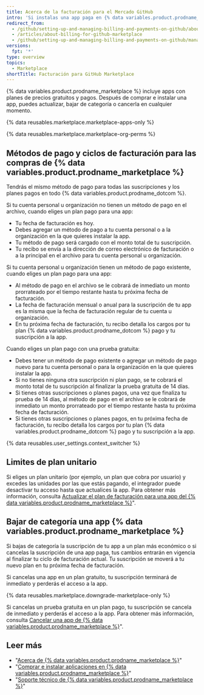```yaml
---
title: Acerca de la facturación para el Mercado GitHub
intro: 'Si instalas una app paga en {% data variables.product.prodname_marketplace %}, tu suscripción comparte la fecha de facturación, el método de pago y el recibo existentes de tu cuenta.'
redirect_from:
  - /github/setting-up-and-managing-billing-and-payments-on-github/about-billing-for-github-marketplace
  - /articles/about-billing-for-github-marketplace
  - /github/setting-up-and-managing-billing-and-payments-on-github/managing-billing-for-github-marketplace-apps/about-billing-for-github-marketplace
versions:
  fpt: '*'
type: overview
topics:
  - Marketplace
shortTitle: Facturación para GitHub Marketplace
---
```


{% data variables.product.prodname_marketplace %} incluye apps con planes de precios gratuitos y pagos. Después de comprar e instalar una app, puedes actualizar, bajar de categoría o cancerla en cualquier momento.

{% data reusables.marketplace.marketplace-apps-only %}

{% data reusables.marketplace.marketplace-org-perms %}

## Métodos de pago y ciclos de facturación para las compras de {% data variables.product.prodname_marketplace %}

Tendrás el mismo método de pago para todas las suscripciones y los planes pagos en todo {% data variables.product.prodname_dotcom %}.

Si tu cuenta personal u organización no tienen un método de pago en el archivo, cuando eliges un plan pago para una app:
- Tu fecha de facturación es hoy.
- Debes agregar un método de pago a tu cuenta personal o a la organización en la que quieres instalar la app.
- Tu método de pago será cargado con el monto total de tu suscripción.
- Tu recibo se envía a la dirección de correo electrónico de facturación o a la principal en el archivo para tu cuenta personal u organización.

Si tu cuenta personal u organización tienen un método de pago existente, cuando eliges un plan pago para una app:
- Al método de pago en el archivo se le cobrará de inmediato un monto prorrateado por el tiempo restante hasta tu próxima fecha de facturación.
- La fecha de facturación mensual o anual para la suscripción de tu app es la misma que la fecha de facturación regular de tu cuenta u organización.
- En tu próxima fecha de facturación, tu recibo detalla los cargos por tu plan {% data variables.product.prodname_dotcom %} pago y tu suscripción a la app.

Cuando eliges un plan pago con una prueba gratuita:
- Debes tener un método de pago existente o agregar un método de pago nuevo para tu cuenta personal o para la organización en la que quieres instalar la app.
- Si no tienes ninguna otra suscripción ni plan pago, se te cobrará el monto total de tu suscripción al finalizar la prueba gratuita de 14 días.
- Si tienes otras suscripciones o planes pagos, una vez que finaliza tu prueba de 14 días, al método de pago en el archivo se le cobrará de inmediato un monto prorrateado por el tiempo restante hasta tu próxima fecha de facturación.
- Si tienes otras suscripciones o planes pagos, en tu próxima fecha de facturación, tu recibo detalla los cargos por tu plan {% data variables.product.prodname_dotcom %} pago y tu suscripción a la app.

{% data reusables.user_settings.context_switcher %}

## Limites de plan unitario

Si eliges un plan unitario (por ejemplo, un plan que cobra por usuario) y excedes las unidades por las que estás pagando, el integrador puede desactivar tu acceso hasta que actualices la app. Para obtener más información, consulta [Actualizar el plan de facturación para una app del {% data variables.product.prodname_marketplace %}](/articles/upgrading-the-billing-plan-for-a-github-marketplace-app)".

## Bajar de categoría una app {% data variables.product.prodname_marketplace %}

Si bajas de categoría la suscripción de tu app a un plan más económico o si cancelas la suscripción de una app paga, tus cambios entrarán en vigencia al finalizar tu ciclo de facturación actual. Tu suscripción se moverá a tu nuevo plan en tu próxima fecha de facturación.

Si cancelas una app en un plan gratuito, tu suscripción terminará de inmediato y perderás el acceso a la app.

{% data reusables.marketplace.downgrade-marketplace-only %}

Si cancelas un prueba gratuita en un plan pago, tu suscripción se cancela de inmediato y perderás el acceso a la app. Para obtener más información, consulta [Cancelar una app de {% data variables.product.prodname_marketplace %}](/articles/canceling-a-github-marketplace-app)".

## Leer más

- "[Acerca de {% data variables.product.prodname_marketplace %}](/articles/about-github-marketplace)"
- "[Comprar e instalar aplicaciones en {% data variables.product.prodname_marketplace %}](/articles/purchasing-and-installing-apps-in-github-marketplace)"
- "[Soporte técnico de {% data variables.product.prodname_marketplace %}](/articles/github-marketplace-support)"
